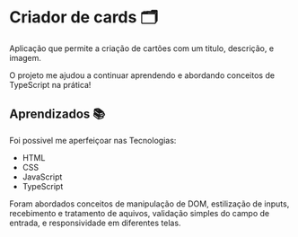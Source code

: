 
# Criador de cards 🗂️

Aplicação que permite a criação de cartões com um titulo, descrição, e imagem.

O projeto me ajudou a continuar aprendendo e abordando conceitos de TypeScript na prática!


## Aprendizados 📚

Foi possivel me aperfeiçoar nas Tecnologias:
- HTML
- CSS
- JavaScript
- TypeScript

Foram abordados conceitos de manipulação de DOM, estilização de inputs, recebimento e tratamento de aquivos, validação simples do campo de entrada, e responsividade em diferentes telas.